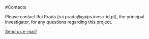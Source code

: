 #Contacts
<p></p>
Please contact Rui Prada (rui.prada@gaips.inesc-id.pt), the principal investigator, for any
questions regarding this project. <p></p>
<a href="mailto:rui.prada@gaips.inesc-id.pt">Send us e-mail!</a>
